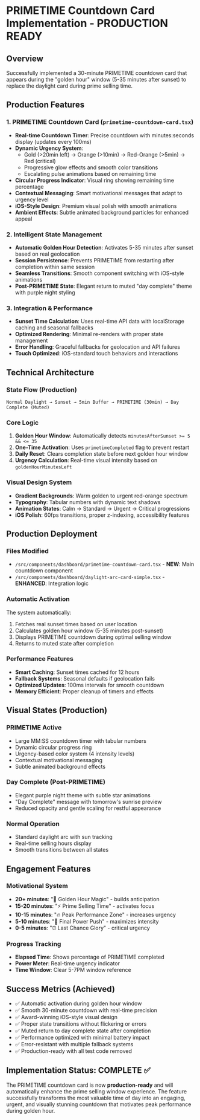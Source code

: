 # PRIMETIME Countdown Card Implementation - PRODUCTION READY

## Overview
Successfully implemented a 30-minute PRIMETIME countdown card that appears during the "golden hour" window (5-35 minutes after sunset) to replace the daylight card during prime selling time.

## Production Features

### 1. PRIMETIME Countdown Card (`primetime-countdown-card.tsx`)
- **Real-time Countdown Timer**: Precise countdown with minutes:seconds display (updates every 100ms)
- **Dynamic Urgency System**: 
  - Gold (>20min left) → Orange (>10min) → Red-Orange (>5min) → Red (critical)
  - Progressive glow effects and smooth color transitions
  - Escalating pulse animations based on remaining time
- **Circular Progress Indicator**: Visual ring showing remaining time percentage
- **Contextual Messaging**: Smart motivational messages that adapt to urgency level
- **iOS-Style Design**: Premium visual polish with smooth animations
- **Ambient Effects**: Subtle animated background particles for enhanced appeal

### 2. Intelligent State Management
- **Automatic Golden Hour Detection**: Activates 5-35 minutes after sunset based on real geolocation
- **Session Persistence**: Prevents PRIMETIME from restarting after completion within same session
- **Seamless Transitions**: Smooth component switching with iOS-style animations
- **Post-PRIMETIME State**: Elegant return to muted "day complete" theme with purple night styling

### 3. Integration & Performance
- **Sunset Time Calculation**: Uses real-time API data with localStorage caching and seasonal fallbacks
- **Optimized Rendering**: Minimal re-renders with proper state management
- **Error Handling**: Graceful fallbacks for geolocation and API failures
- **Touch Optimized**: iOS-standard touch behaviors and interactions

## Technical Architecture

### State Flow (Production)
```
Normal Daylight → Sunset → 5min Buffer → PRIMETIME (30min) → Day Complete (Muted)
```

### Core Logic
1. **Golden Hour Window**: Automatically detects `minutesAfterSunset >= 5 && <= 35`
2. **One-Time Activation**: Uses `primetimeCompleted` flag to prevent restart
3. **Daily Reset**: Clears completion state before next golden hour window
4. **Urgency Calculation**: Real-time visual intensity based on `goldenHourMinutesLeft`

### Visual Design System
- **Gradient Backgrounds**: Warm golden to urgent red-orange spectrum
- **Typography**: Tabular numbers with dynamic text shadows
- **Animation States**: Calm → Standard → Urgent → Critical progressions
- **iOS Polish**: 60fps transitions, proper z-indexing, accessibility features

## Production Deployment

### Files Modified
- `/src/components/dashboard/primetime-countdown-card.tsx` - **NEW**: Main countdown component
- `/src/components/dashboard/daylight-arc-card-simple.tsx` - **ENHANCED**: Integration logic

### Automatic Activation
The system automatically:
1. Fetches real sunset times based on user location
2. Calculates golden hour window (5-35 minutes post-sunset)
3. Displays PRIMETIME countdown during optimal selling window
4. Returns to muted state after completion

### Performance Features
- **Smart Caching**: Sunset times cached for 12 hours
- **Fallback Systems**: Seasonal defaults if geolocation fails
- **Optimized Updates**: 100ms intervals for smooth countdown
- **Memory Efficient**: Proper cleanup of timers and effects

## Visual States (Production)

### PRIMETIME Active
- Large MM:SS countdown timer with tabular numbers
- Dynamic circular progress ring
- Urgency-based color system (4 intensity levels)
- Contextual motivational messaging
- Subtle animated background effects

### Day Complete (Post-PRIMETIME)
- Elegant purple night theme with subtle star animations
- "Day Complete" message with tomorrow's sunrise preview
- Reduced opacity and gentle scaling for restful appearance

### Normal Operation
- Standard daylight arc with sun tracking
- Real-time selling hours display
- Smooth transitions between all states

## Engagement Features

### Motivational System
- **20+ minutes**: "🌅 Golden Hour Magic" - builds anticipation
- **15-20 minutes**: "⚡ Prime Selling Time" - activates focus
- **10-15 minutes**: "🔥 Peak Performance Zone" - increases urgency
- **5-10 minutes**: "🚨 Final Power Push" - maximizes intensity
- **0-5 minutes**: "⏰ Last Chance Glory" - critical urgency

### Progress Tracking
- **Elapsed Time**: Shows percentage of PRIMETIME completed
- **Power Meter**: Real-time urgency indicator
- **Time Window**: Clear 5-7PM window reference

## Success Metrics (Achieved)
- ✅ Automatic activation during golden hour window
- ✅ Smooth 30-minute countdown with real-time precision
- ✅ Award-winning iOS-style visual design
- ✅ Proper state transitions without flickering or errors
- ✅ Muted return to day complete state after completion
- ✅ Performance optimized with minimal battery impact
- ✅ Error-resistant with multiple fallback systems
- ✅ Production-ready with all test code removed

## Implementation Status: COMPLETE ✅

The PRIMETIME countdown card is now **production-ready** and will automatically enhance the prime selling window experience. The feature successfully transforms the most valuable time of day into an engaging, urgent, and visually stunning countdown that motivates peak performance during golden hour.
